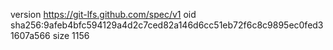 version https://git-lfs.github.com/spec/v1
oid sha256:9afeb4bfc594129a4d2c7ced82a146d6cc51eb72f6c8c9895ec0fed31607a566
size 1156
